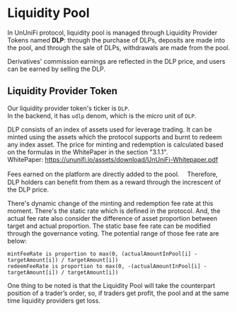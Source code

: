 # Liquidity Pool

In UnUniFi protocol, liquidity pool is managed through Liquidity Provider Tokens named **DLP**: through the purchase of DLPs, deposits are made into the pool, and through the sale of DLPs, withdrawals are made from the pool.

Derivatives' commission earnings are reflected in the DLP price, and users can be earned by selling the DLP.

## Liquidity Provider Token

Our liquidity provider token's ticker is `DLP`.  
In the backend, it has `udlp` denom, which is the micro unit of `DLP`.

DLP consists of an index of assets used for leverage trading. It can be minted using the assets which the protocol supports and burnt to redeem any index asset. The price for minting and redemption is calculated based on the formulas in the WhitePaper in the section "3.1.1".  
WhitePaper: <https://ununifi.io/assets/download/UnUniFi-Whitepaper.pdf>

Fees earned on the platform are directly added to the pool.　 Therefore, DLP holders can benefit from them as a reward through the increscent of the DLP price.

There's dynamic change of the minting and redemption fee rate at this moment. There's the static rate which is defined in the protocol. And, the actual fee rate also consider the difference of asset proportion between target and actual proportion. The static base fee rate can be modified through the governance voting.
The potential range of those fee rate are below:

```text
mintFeeRate is proportion to max(0, (actualAmountInPool[i] - targetAmount[i]) / targetAmount[i])
redeemFeeRate is proportion to max(0, -(actualAmountInPool[i] - targetAmount[i]) / targetAmount[i])
```

One thing to be noted is that the Liquidity Pool will take the counterpart position of a trader’s order, so, if traders get profit, the pool and at the same time liquidity providers get loss.